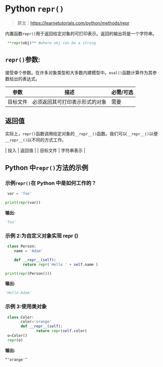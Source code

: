 # Python `repr()`

> 原文：<https://learnetutorials.com/python/methods/repr>

内置函数`repr()`用于返回给定对象的可打印表示。返回的输出将是一个字符串。

```py
 **repr(obj)** #where obj can be a string 

```

## `repr()`参数:

接受单个参数。在许多对象类型和大多数内建模型中。`eval()`函数计算作为其参数给出的表达式。

| 参数 | 描述 | 必需/可选 |
| --- | --- | --- |
| 目标文件 | 必须返回其可打印表示形式的对象 | 需要 |

## 返回值

实际上，`repr()`函数调用给定对象的`__repr__()`函数。我们可以`__repr__()`以便`__repr__()`以不同的方式工作。

| 投入 | 返回值 |
| 目标文件 | 字符串表示 |

## Python 中`repr()`方法的示例

### 示例`repr()`在 Python 中是如何工作的？

```py
 var = 'foo'

print(repr(var)) 

```

**输出:**

```py
'foo'
```

### 示例 2:为自定义对象实现 __repr__ ()

```py
 class Person:
    name = 'Adam'

    def __repr__(self):
        return repr('Hello ' + self.name )

print(repr(Person())) 

```

**输出:**

```py
'Hello Adam'

```

### 示例 3:使用类对象

```py
 class Color:
       color='orange'
       def __repr__(self):
              return repr(self.color)
 o=Color()
 repr(o) 

```

**输出:**

```py
“‘orange'” 
```